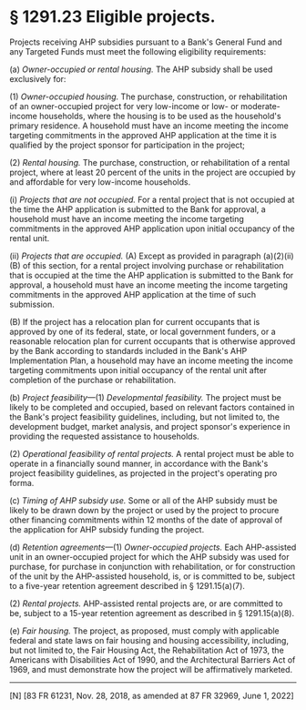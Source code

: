 # § 1291.23   Eligible projects.

Projects receiving AHP subsidies pursuant to a Bank's General Fund and any Targeted Funds must meet the following eligibility requirements:


(a) *Owner-occupied or rental housing.* The AHP subsidy shall be used exclusively for:


(1) *Owner-occupied housing.* The purchase, construction, or rehabilitation of an owner-occupied project for very low-income or low- or moderate-income households, where the housing is to be used as the household's primary residence. A household must have an income meeting the income targeting commitments in the approved AHP application at the time it is qualified by the project sponsor for participation in the project;


(2) *Rental housing.* The purchase, construction, or rehabilitation of a rental project, where at least 20 percent of the units in the project are occupied by and affordable for very low-income households.


(i) *Projects that are not occupied.* For a rental project that is not occupied at the time the AHP application is submitted to the Bank for approval, a household must have an income meeting the income targeting commitments in the approved AHP application upon initial occupancy of the rental unit.


(ii) *Projects that are occupied.* (A) Except as provided in paragraph (a)(2)(ii)(B) of this section, for a rental project involving purchase or rehabilitation that is occupied at the time the AHP application is submitted to the Bank for approval, a household must have an income meeting the income targeting commitments in the approved AHP application at the time of such submission.


(B) If the project has a relocation plan for current occupants that is approved by one of its federal, state, or local government funders, or a reasonable relocation plan for current occupants that is otherwise approved by the Bank according to standards included in the Bank's AHP Implementation Plan, a household may have an income meeting the income targeting commitments upon initial occupancy of the rental unit after completion of the purchase or rehabilitation.


(b) *Project feasibility*—(1) *Developmental feasibility.* The project must be likely to be completed and occupied, based on relevant factors contained in the Bank's project feasibility guidelines, including, but not limited to, the development budget, market analysis, and project sponsor's experience in providing the requested assistance to households.


(2) *Operational feasibility of rental projects.* A rental project must be able to operate in a financially sound manner, in accordance with the Bank's project feasibility guidelines, as projected in the project's operating pro forma.


(c) *Timing of AHP subsidy use.* Some or all of the AHP subsidy must be likely to be drawn down by the project or used by the project to procure other financing commitments within 12 months of the date of approval of the application for AHP subsidy funding the project.


(d) *Retention agreements*—(1) *Owner-occupied projects.* Each AHP-assisted unit in an owner-occupied project for which the AHP subsidy was used for purchase, for purchase in conjunction with rehabilitation, or for construction of the unit by the AHP-assisted household, is, or is committed to be, subject to a five-year retention agreement described in § 1291.15(a)(7).


(2) *Rental projects.* AHP-assisted rental projects are, or are committed to be, subject to a 15-year retention agreement as described in § 1291.15(a)(8).


(e) *Fair housing.* The project, as proposed, must comply with applicable federal and state laws on fair housing and housing accessibility, including, but not limited to, the Fair Housing Act, the Rehabilitation Act of 1973, the Americans with Disabilities Act of 1990, and the Architectural Barriers Act of 1969, and must demonstrate how the project will be affirmatively marketed.



---

[N] [83 FR 61231, Nov. 28, 2018, as amended at 87 FR 32969, June 1, 2022]




